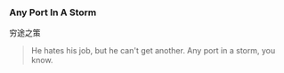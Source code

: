 ### Any Port In A Storm

穷途之策

> He hates his job, but he can't get another. Any port in a storm, you know.
